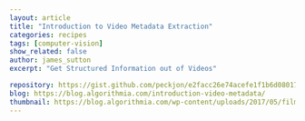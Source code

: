 ```yaml
---
layout: article
title: "Introduction to Video Metadata Extraction"
categories: recipes
tags: [computer-vision]
show_related: false
author: james_sutton
excerpt: "Get Structured Information out of Videos"

repository: https://gist.github.com/peckjon/e2facc26e74acefe1f1b6d080176d637
blog: https://blog.algorithmia.com/introduction-video-metadata/
thumbnail: https://blog.algorithmia.com/wp-content/uploads/2017/05/film-cat-tech2.jpg
---
```

